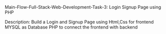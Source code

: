 Main-Flow-Full-Stack-Web-Development-Task-3: Login Signup Page using PHP

Description:
Build a Login and Signup Page using 
Html,Css for frontend
MYSQL as Database
PHP to connect the frontend with backend
